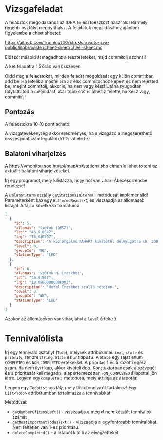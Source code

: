 # Vizsgafeladat

A feladatok megoldásához az IDEA fejlesztőeszközt használd! 
Bármely régebbi osztályt megnyithatsz.
A feladatok megoldásához ajánlom figyelembe a cheet sheetet:

https://github.com/Training360/strukturavalto-java-public/blob/master/cheet-sheet/cheet-sheet.md

Először másold át magadhoz a teszteseteket, majd commitolj azonnal!

A két feladatra 1,5 órád van összesen!

Oldd meg a feladatokat, minden feladat megoldását egy külön commitban
add be!
Ha letelik a másfél óra az első commitodhoz képest és nem fejezted be, megint commitolj, akkor is,
ha nem vagy kész! Utána nyugodtan folytathatod a megoldást, akár több órát is
ülhetsz felette, ha kész vagy, commitolj!

## Pontozás

A feladatokra 10-10 pont adható.

A vizsgatevékenység akkor eredményes, ha a vizsgázó a megszerezhető összes
pontszám legalább 51 %-át elérte.

## Balatoni viharjelzés

A https://vmonitor.rsoe.hu/api/mapApi/stations.php címen le lehet tölteni
az aktuális balatoni viharjelzéseket.

Írj egy programot, mely kilistázza, hogy hol van vihar! Ábécésorrendbe rendezve!

A `BalatonStorm` osztály `getStationsInStorm()` metódusát implementáld!
Paraméterként kap egy `BufferedReader`-t, és visszaadja az állomások listáját.
A fájl a következő formátumú.

```json
[
  {
    "id": 5,
    "allomas": "Siófok (OMSZ)",
    "lat": "46.910647",
    "lng": "18.040237",
    "description": "A közforgalmú MAHART kikötőtől délnyugatra kb. 200 méterre",
    "level": 0,
    "groupId": "BE",
    "stationType": "LED"
  },
  {
    "id": 6,
    "allomas": "Siófok-H. Erzsébet",
    "lat": "46.91567",
    "lng": "18.06600000000003",
    "description": "Hotel Erzsébet szálló tetején.",
    "level": 0,
    "groupId": "BE",
    "stationType": "LED"
  }
]
```

Azokon az állomásokon van vihar, ahol a `level` értéke `3`.

# Tennivalólista

Írj egy tennivaló osztályt (`Todo`), melynek attribútumai: `text`, `state` és `priority`,
rendre `String`, `State` és `int` típusú. A `State` egy saját enum `COMPLETED` és
`NON_COMPLETED` értékekkel. A prioritás 1 és 5 közötti egész szám. Ha nem ilyet kap,
akkor kivételt dob. Konstuktorban csak a szövegét és a prioritását kell megadni,
alapértelmezetten `NON_COMPLETED` állapottal jön létre. Legyen egy `complete()` metódusa,
mely átállítja az állapotát!

Legyen egy `TodoList` osztály, mely több tennivalót tartalmaz! Egy `List<Todo>` attribútumban
tartalmazza a tennivalókat.

Metódusai:

* `getNumberOfItemsLeft()` - visszaadja a még el nem készült tennivalók számát 
* `getMostImportantTodosText()` - visszaadja a legyfontosabb tennivalókat. Nem feltétlen van 1-es prioritású.
* `deleteCompleted()` - a listából kitörli az elvégzetteket
